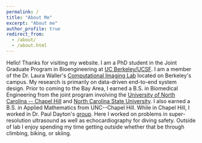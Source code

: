 ```yaml
---
permalink: /
title: "About Me"
excerpt: "About me"
author_profile: true
redirect_from: 
  - /about/
  - /about.html
---
```


Hello!  Thanks for visiting my website.  I am a PhD student in the Joint Graduate Program in Bioengineering at [UC Berkeley/UCSF](https://bioegrad.berkeley.edu/).  I am a member of the Dr. Laura Waller's [Computational Imaging Lab](laurawaller.com) located on Berkeley's campus.  My research is primarily on data-driven end-to-end system design.  Prior to coming to the Bay Area, I earned a B.S. in Biomedical Engineering from the joint program involving the [University of North Carolina -- Chapel Hill](unc.edu) and [North Carolina State University](ncsu.edu).  I also earned a B.S. in Applied Mathematics from UNC--Chapel Hill.  While in Chapel Hill, I worked in Dr. Paul Dayton's [group](https://daytonlab.sites.unc.edu/).  Here I worked on problems in super-resolution ultrasound as well as echocardiography for diving safety.  Outside of lab I enjoy spending my time getting outside whether that be through climbing, biking, or skiing. 
